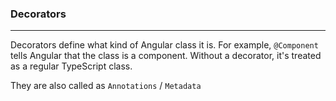 ### Decorators
---

Decorators define what kind of Angular class it is. For example, `@Component` tells Angular that the class is a component. Without a decorator, it's treated as a regular TypeScript class.

They are also called as `Annotations` / `Metadata`